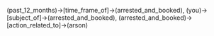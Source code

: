 (past_12_months)->[time_frame_of]->(arrested_and_booked), (you)->[subject_of]->(arrested_and_booked), (arrested_and_booked)->[action_related_to]->(arson)
